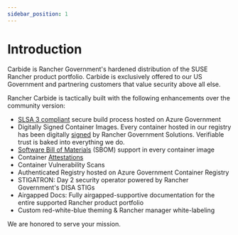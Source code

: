 ```yaml
---
sidebar_position: 1
---
```


# Introduction

Carbide is Rancher Government's hardened distribution of the SUSE Rancher product portfolio. Carbide is exclusively offered to our US Government and partnering customers that value security above all else.

Rancher Carbide is tactically built with the following enhancements over the community version:

- [SLSA 3 compliant](https://slsa.dev/) secure build process hosted on Azure Government
- Digitally Signed Container Images. Every container hosted in our registry has been digitally [signed](https://rancherfederal.github.io/carbide-docs/docs/registry-docs/validating-images) by Rancher Government Solutions. Verifiable trust is baked into everything we do.
- [Software Bill of Materials](https://www.google.com/url?sa=t&rct=j&q=&esrc=s&source=web&cd=&cad=rja&uact=8&ved=2ahUKEwiW0KSchfL5AhWPkIkEHf6QASQQFnoECAkQAQ&url=https%3A%2F%2Fwww.cisa.gov%2Fsbom&usg=AOvVaw2_RntIRhhNuizqtvNQxmyP) (SBOM) support in every container image
- Container [Attestations](https://www.testifysec.com/blog/what-is-a-supply-chain-attestation/)
- Container Vulnerability Scans
- Authenticated Registry hosted on Azure Government Container Registry
- STIGATRON: Day 2 security operator powered by Rancher Government's DISA STIGs
- Airgapped Docs: Fully airgapped-supportive documentation for the entire supported Rancher product portfolio
- Custom red-white-blue theming & Rancher manager white-labeling

We are honored to serve your mission.
